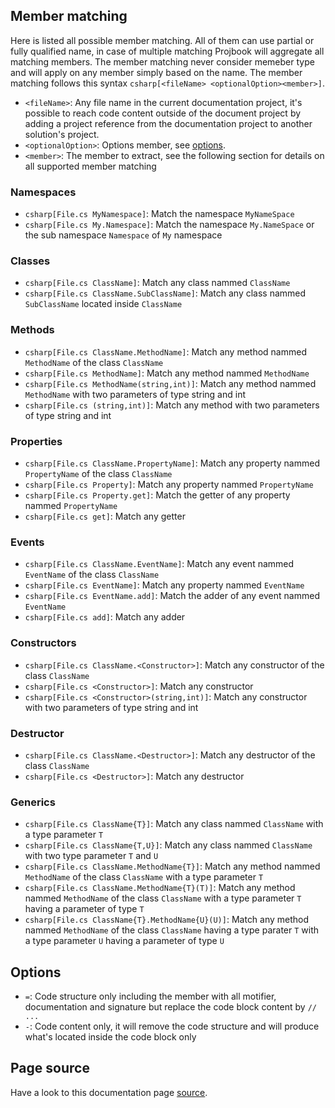 ## Member matching
Here is listed all possible member matching. All of them can use partial or fully qualified name, in case of multiple matching Projbook will aggregate all matching members. The member matching never consider memeber type and will apply on any member simply based on the name.
The member matching follows this syntax `csharp[<fileName> <optionalOption><member>]`.
* `<fileName>`: Any file name in the current documentation project, it's possible to reach code content outside of the document project by adding a project reference from the documentation project to another solution's project.
* `<optionalOption>`: Options member, see [options](#page%2freference.md-options).
* `<member>`: The member to extract, see the following section for details on all supported member matching

### Namespaces
* `csharp[File.cs MyNamespace]`: Match the namespace `MyNameSpace`
* `csharp[File.cs My.Namespace]`: Match the namespace `My.NameSpace` or the sub namespace `Namespace` of `My` namespace

### Classes
* `csharp[File.cs ClassName]`: Match any class nammed `ClassName`
* `csharp[File.cs ClassName.SubClassName]`: Match any class nammed `SubClassName` located inside `ClassName`

### Methods
* `csharp[File.cs ClassName.MethodName]`: Match any method nammed `MethodName` of the class `ClassName`
* `csharp[File.cs MethodName]`: Match any method nammed `MethodName`
* `csharp[File.cs MethodName(string,int)]`: Match any method nammed `MethodName` with two parameters of type string and int
* `csharp[File.cs (string,int)]`: Match any method with two parameters of type string and int

### Properties
* `csharp[File.cs ClassName.PropertyName]`: Match any property nammed `PropertyName` of the class `ClassName`
* `csharp[File.cs Property]`: Match any property nammed `PropertyName`
* `csharp[File.cs Property.get]`: Match the getter of any property nammed `PropertyName`
* `csharp[File.cs get]`: Match any getter

### Events
* `csharp[File.cs ClassName.EventName]`: Match any event nammed `EventName` of the class `ClassName`
* `csharp[File.cs EventName]`: Match any property nammed `EventName`
* `csharp[File.cs EventName.add]`: Match the adder of any event nammed `EventName`
* `csharp[File.cs add]`: Match any adder

### Constructors
* `csharp[File.cs ClassName.<Constructor>]`: Match any constructor of the class `ClassName`
* `csharp[File.cs <Constructor>]`: Match any constructor
* `csharp[File.cs <Constructor>(string,int)]`: Match any constructor with two parameters of type string and int

### Destructor
* `csharp[File.cs ClassName.<Destructor>]`: Match any destructor of the class `ClassName`
* `csharp[File.cs <Destructor>]`: Match any destructor

### Generics
* `csharp[File.cs ClassName{T}]`: Match any class nammed `ClassName` with a type parameter `T`
* `csharp[File.cs ClassName{T,U}]`: Match any class nammed `ClassName` with two type parameter `T` and `U`
* `csharp[File.cs ClassName.MethodName{T}]`: Match any method nammed `MethodName` of the class `ClassName` with a type parameter `T`
* `csharp[File.cs ClassName.MethodName{T}(T)]`: Match any method nammed `MethodName` of the class `ClassName` with a type parameter `T` having a parameter of type `T`
* `csharp[File.cs ClassName{T}.MethodName{U}(U)]`: Match any method nammed `MethodName` of the class `ClassName` having a type parater `T` with a type parameter `U` having a parameter of type `U`

## Options
* `=`: Code structure only including the member with all motifier, documentation and signature but replace the code block content by `// ...`
* `-`: Code content only, it will remove the code structure and will produce what's located inside the code block only

## Page source
Have a look to this documentation page [source](https://raw.githubusercontent.com/defrancea/Projbook/master/Projbook.Documentation/Page/reference.md).